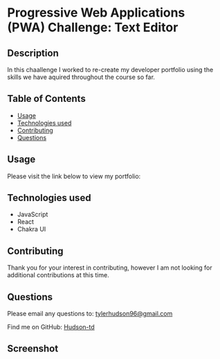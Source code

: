# Progressive Web Applications (PWA) Challenge: Text Editor

## Description

In this chaallenge I worked to re-create my developer portfolio using the skills we have aquired throughout the course so far.

## Table of Contents 

- [Usage](#usage)
- [Technologies used](#technologies-used)
- [Contributing](#contributing)
- [Questions](#questions)


## Usage

Please visit the link below to view my portfolio:



##  Technologies used

- JavaScript
- React
- Chakra UI

## Contributing

Thank you for your interest in contributing, however I am not looking for additional contributions at this time.

## Questions

Please email any questions to: tylerhudson96@gmail.com

Find me on GitHub: [Hudson-td](https://github.com/Hudson-td)

## Screenshot